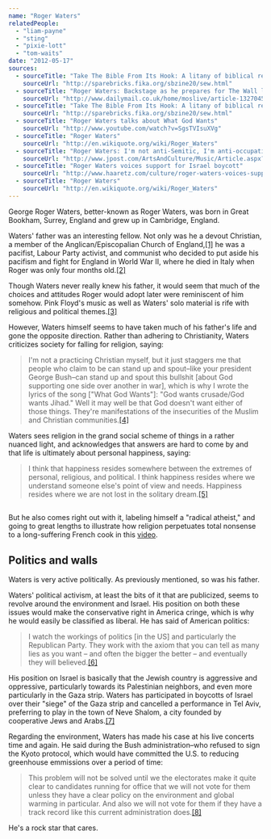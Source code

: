 ```yaml
---
name: "Roger Waters"
relatedPeople:
  - "liam-payne"
  - "sting"
  - "pixie-lott"
  - "tom-waits"
date: "2012-05-17"
sources:
  - sourceTitle: "Take The Bible From Its Hook: A litany of biblical references in the Floyd Canon"
    sourceUrl: "http://sparebricks.fika.org/sbzine20/sew.html"
  - sourceTitle: "Roger Waters: Backstage as he prepares for The Wall live show"
    sourceUrl: "http://www.dailymail.co.uk/home/moslive/article-1327045/Roger-Waters-Backstage-prepares-The-Wall-live-show.html"
  - sourceTitle: "Take The Bible From Its Hook: A litany of biblical references in the Floyd Canon"
    sourceUrl: "http://sparebricks.fika.org/sbzine20/sew.html"
  - sourceTitle: "Roger Waters talks about What God Wants"
    sourceUrl: "http://www.youtube.com/watch?v=SgsTVIsuXVg"
  - sourceTitle: "Roger Waters"
    sourceUrl: "http://en.wikiquote.org/wiki/Roger_Waters"
  - sourceTitle: "Roger Waters: I'm not anti-Semitic, I'm anti-occupation"
    sourceUrl: "http://www.jpost.com/ArtsAndCulture/Music/Article.aspx?id=190246"
  - sourceTitle: "Roger Waters voices support for Israel boycott"
    sourceUrl: "http://www.haaretz.com/culture/roger-waters-voices-support-for-israel-boycott-1.347411"
  - sourceTitle: "Roger Waters"
    sourceUrl: "http://en.wikiquote.org/wiki/Roger_Waters"
---
```


George Roger Waters, better-known as Roger Waters, was born in Great Bookham, Surrey, England and grew up in Cambridge, England.

Waters' father was an interesting fellow. Not only was he a devout Christian, a member of the Anglican/Episcopalian Church of England,<a class="source-citation" href="http://sparebricks.fika.org/sbzine20/sew.html" title="Take The Bible From Its Hook: A litany of biblical references in the Floyd Canon">[1]</a> he was a pacifist, Labour Party activist, and communist who decided to put aside his pacifism and fight for England in World War II, where he died in Italy when Roger was only four months old.<a class="source-citation" href="http://www.dailymail.co.uk/home/moslive/article-1327045/Roger-Waters-Backstage-prepares-The-Wall-live-show.html" title="Roger Waters: Backstage as he prepares for The Wall live show">[2]</a>

Though Waters never really knew his father, it would seem that much of the choices and attitudes Roger would adopt later were reminiscent of him somehow. Pink Floyd's music as well as Waters' solo material is rife with religious and political themes.<a class="source-citation" href="http://sparebricks.fika.org/sbzine20/sew.html" title="Take The Bible From Its Hook: A litany of biblical references in the Floyd Canon">[3]</a>

However, Waters himself seems to have taken much of his father's life and gone the opposite direction. Rather than adhering to Christianity, Waters criticizes society for falling for religion, saying:

>I'm not a practicing Christian myself, but it just staggers me that people who claim to be can stand up and spout–like your president George Bush–can stand up and spout this bullshit [about God supporting one side over another in war], which is why I wrote the lyrics of the song ["What God Wants"]: "God wants crusade/God wants Jihad." Well it may well be that God doesn't want either of those things. They're manifestations of the insecurities of the Muslim and Christian communities.<a class="source-citation" href="http://www.youtube.com/watch?v=SgsTVIsuXVg" title="Roger Waters talks about What God Wants">[4]</a>

Waters sees religion in the grand social scheme of things in a rather nuanced light, and acknowledges that answers are hard to come by and that life is ultimately about personal happiness, saying:

>I think that happiness resides somewhere between the extremes of personal, religious, and political. I think happiness resides where we understand someone else's point of view and needs. Happiness resides where we are not lost in the solitary dream.<a class="source-citation" href="http://en.wikiquote.org/wiki/Roger_Waters" title="Roger Waters">[5]</a>

## 

But he also comes right out with it, labeling himself a "radical atheist," and going to great lengths to illustrate how religion perpetuates total nonsense to a long-suffering French cook in this [video](http://www.youtube.com/watch?v=oyVHtrKi16Q).

## Politics and walls

Waters is very active politically. As previously mentioned, so was his father.

Waters' political activism, at least the bits of it that are publicized, seems to revolve around the environment and Israel. His position on both these issues would make the conservative right in America cringe, which is why he would easily be classified as liberal. He has said of American politics:

>I watch the workings of politics [in the US] and particularly the Republican Party. They work with the axiom that you can tell as many lies as you want – and often the bigger the better – and eventually they will believed.<a class="source-citation" href="http://www.jpost.com/ArtsAndCulture/Music/Article.aspx?id=190246" title="Roger Waters: I&apos;m not anti-Semitic, I&apos;m anti-occupation">[6]</a>

His position on Israel is basically that the Jewish country is aggressive and oppressive, particularly towards its Palestinian neighbors, and even more particularly in the Gaza strip. Waters has participated in boycotts of Israel over their "siege" of the Gaza strip and cancelled a performance in Tel Aviv, preferring to play in the town of Neve Shalom, a city founded by cooperative Jews and Arabs.<a class="source-citation" href="http://www.haaretz.com/culture/roger-waters-voices-support-for-israel-boycott-1.347411" title="Roger Waters voices support for Israel boycott">[7]</a>

Regarding the environment, Waters has made his case at his live concerts time and again. He said during the Bush administration–who refused to sign the Kyoto protocol, which would have committed the U.S. to reducing greenhouse emmissions over a period of time:

>This problem will not be solved until we the electorates make it quite clear to candidates running for office that we will not vote for them unless they have a clear policy on the environment and global warming in particular. And also we will not vote for them if they have a track record like this current administration does.<a class="source-citation" href="http://en.wikiquote.org/wiki/Roger_Waters" title="Roger Waters">[8]</a>

He's a rock star that cares.
